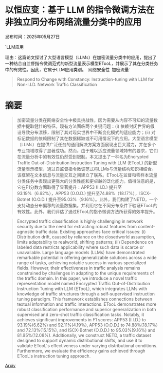 # 以恒应变：基于 LLM 的指令微调方法在非独立同分布网络流量分类中的应用

发布时间：2025年05月27日

`LLM应用

理由：这篇论文探讨了大型语言模型（LLMs）在加密流量分类中的应用，提出了一种结合自监督指令微调范式的新型流量表示模型ETooL，并展示了其在分类任务中的有效性。因此，它属于LLM应用类别。` `网络安全性` `加密流量`

> Respond to Change with Constancy: Instruction-tuning with LLM for Non-I.I.D. Network Traffic Classification

# 摘要

> 加密流量分类在网络安全性中极具挑战性，因为需要从内容不可知的流量数据中提取健壮的特征。现有方法面临两个关键问题：(i) 依赖封闭世界的假设导致分布漂移，限制了其对现实世界中不断变化模式的适应能力；(ii) 对标记数据的依赖限制了其在数据稀缺或不可用情况下的应用。大型语言模型（LLMs）在提供广泛任务的通用解决方案方面展现出巨大潜力，并在多个专业领域取得了显著成功。然而，由于难以适应流量领域特有的要求，它们在流量分析中的有效性仍然受到限制。本文提出了一种名为Encrypted Traffic Out-of-Distribution Instruction Tuning with LLM (ETooL) 的新型流量表示模型，通过自监督指令微调范式将LLMs与流量结构知识相结合。该框架在文本信息与流量交互之间建立了联系。ETooL在监督和零样本流量分类任务中表现出更强大的分类性能和更卓越的泛化能力。值得注意的是，它在F1分数方面取得了显著提升：APP53 (I.I.D.) 提升至93.19%（6.62%），APP53 (O.O.D.) 提升至74.88%（18.17%），ISCX-Botnet (O.O.D.) 提升至95.03%（9.16%）。此外，我们构建了NETD，一个支持动态分布偏移的流量数据集，并利用它在不同分布条件下验证ETooL的有效性。此外，我们评估了通过ETooL的指令微调方法所获得的效率提升。

> Encrypted traffic classification is highly challenging in network security due to the need for extracting robust features from content-agnostic traffic data. Existing approaches face critical issues: (i) Distribution drift, caused by reliance on the closedworld assumption, limits adaptability to realworld, shifting patterns; (ii) Dependence on labeled data restricts applicability where such data is scarce or unavailable. Large language models (LLMs) have demonstrated remarkable potential in offering generalizable solutions across a wide range of tasks, achieving notable success in various specialized fields. However, their effectiveness in traffic analysis remains constrained by challenges in adapting to the unique requirements of the traffic domain. In this paper, we introduce a novel traffic representation model named Encrypted Traffic Out-of-Distribution Instruction Tuning with LLM (ETooL), which integrates LLMs with knowledge of traffic structures through a self-supervised instruction tuning paradigm. This framework establishes connections between textual information and traffic interactions. ETooL demonstrates more robust classification performance and superior generalization in both supervised and zero-shot traffic classification tasks. Notably, it achieves significant improvements in F1 scores: APP53 (I.I.D.) to 93.19%(6.62%) and 92.11%(4.19%), APP53 (O.O.D.) to 74.88%(18.17%) and 72.13%(15.15%), and ISCX-Botnet (O.O.D.) to 95.03%(9.16%) and 81.95%(12.08%). Additionally, we construct NETD, a traffic dataset designed to support dynamic distributional shifts, and use it to validate ETooL's effectiveness under varying distributional conditions. Furthermore, we evaluate the efficiency gains achieved through ETooL's instruction tuning approach.

[Arxiv](https://arxiv.org/abs/2505.20866)